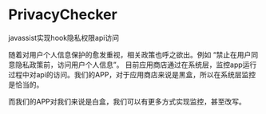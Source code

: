 # PrivacyChecker
javassist实现hook隐私权限api访问

随着对用户个人信息保护的愈发重视，相关政策也呼之欲出。例如 “禁止在用户同意隐私政策前，访问用户个人信息”。
目前应用商店通过在系统层，监控app运行过程中对api的访问。我们的APP，对于应用商店来说是黑盒，所以在系统层监控是恰当的。

而我们的APP对我们来说是白盒，我们可以有更多方式实现监控，甚至改写。
